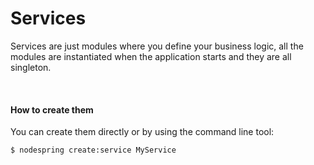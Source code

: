 # Services

Services are just modules where you define your business logic, all the modules are instantiated when the application starts and they are all singleton.


<br/>


#### How to create them
 You can create them directly or by using the command line tool:
```bash
$ nodespring create:service MyService
```